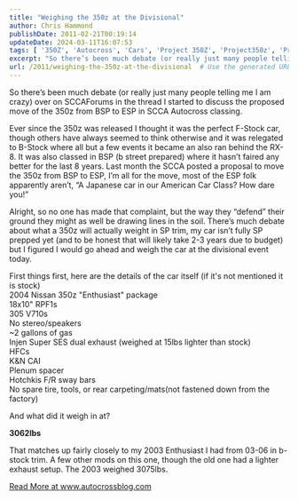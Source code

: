 ```yaml
---
title: "Weighing the 350z at the Divisional"
author: Chris Hammond
publishDate: 2011-02-21T00:19:14
updateDate: 2024-03-11T16:07:53
tags: [ '350Z', 'Autocross', 'Cars', 'Project 350Z', 'Project350z', 'Project350zcom' ]
excerpt: "So there’s been much debate (or really just many people telling me I am crazy) over on SCCAForums in the thread I started to discuss the proposed move of the 350z from BSP to ESP in SCCA Autocross classing.  Ever since the 350z was released I thought it was the perfect F-Stock car, though others have always seemed to think otherwise and it was relegated to B-Stock where all but a few events it became an also ran behind the RX-8. It was also classed in BSP (b street prepared) where it hasn’t faired any better for the last 8 years. Last month the SCCA posted a proposal to move the 350z from BSP to ESP, I’m all for the move, most of the ESP folk apparently aren’t, “A Japanese car in our American Car Class? How dare you!”  Alright, so no one has made that complaint, but the way they “defend” their ground they might as well be drawing lines in the soil. There’s much debate about what a 350z will actually weight in SP trim, my car isn’t fully SP prepped yet (and to be honest that will likely take 2-3 years due to budget) but I figured I would go ahead and weigh the car at the divisional event today.  First things first, here are the details of the car itself (if it's not mentioned it is stock)   2004 Nissan 350z \"Enthusiast\" package    18x10\" RPF1s    305 V710s    No stereo/speakers    ~2 gallons of gas    Injen Super SES dual exhaust (weighed at 15lbs lighter than stock)    HFCs    K&N CAI    Plenum spacer    Hotchkis F/R sway bars    No spare tire, tools, or rear carpeting/mats(not fastened down from the factory)  And what did it weigh in at?  3062lbs  That matches up fairly closely to my 2003 Enthusiast I had from 03-06 in b-stock trim. A few other mods on this one, though the old one had a lighter exhaust setup. The 2003 weighed 3075lbs."
url: /2011/weighing-the-350z-at-the-divisional  # Use the generated URL with year
---
```

<p>So there’s been much debate (or really just many people telling me I am crazy) over on SCCAForums in the thread I started to discuss the proposed move of the 350z from BSP to ESP in SCCA Autocross classing.</p>  <p>Ever since the 350z was released I thought it was the perfect F-Stock car, though others have always seemed to think otherwise and it was relegated to B-Stock where all but a few events it became an also ran behind the RX-8. It was also classed in BSP (b street prepared) where it hasn’t faired any better for the last 8 years. Last month the SCCA posted a proposal to move the 350z from BSP to ESP, I’m all for the move, most of the ESP folk apparently aren’t, “A Japanese car in our American Car Class? How dare you!”</p>  <p>Alright, so no one has made that complaint, but the way they “defend” their ground they might as well be drawing lines in the soil. There’s much debate about what a 350z will actually weight in SP trim, my car isn’t fully SP prepped yet (and to be honest that will likely take 2-3 years due to budget) but I figured I would go ahead and weigh the car at the divisional event today.</p>  <p>First things first, here are the details of the car itself (if it's not mentioned it is stock)   <br />2004 Nissan 350z "Enthusiast" package    <br />18x10" RPF1s    <br />305 V710s    <br />No stereo/speakers    <br />~2 gallons of gas    <br />Injen Super SES dual exhaust (weighed at 15lbs lighter than stock)    <br />HFCs    <br />K&N CAI    <br />Plenum spacer    <br />Hotchkis F/R sway bars    <br />No spare tire, tools, or rear carpeting/mats(not fastened down from the factory)</p>  <p>And what did it weigh in at?</p>  <p><strong>3062lbs</strong></p>  <p>That matches up fairly closely to my 2003 Enthusiast I had from 03-06 in b-stock trim. A few other mods on this one, though the old one had a lighter exhaust setup. The 2003 weighed 3075lbs.</p> <a href="https://www.autocrossblog.com/weighing-the-350z-at-the-divisional">Read More at www.autocrossblog.com</a>
